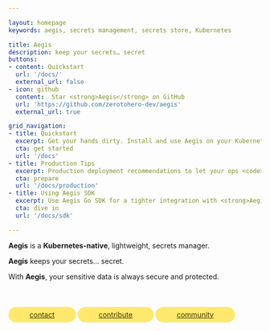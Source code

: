 ```yaml
---

layout: homepage
keywords: aegis, secrets management, secrets store, Kubernetes

title: Aegis
description: keep your secrets… secret
buttons:
- content: Quickstart
  url: '/docs/'
  external_url: false
- icon: github
  content:  Star <strong>Aegis</strong> on GitHub
  url: 'https://github.com/zerotohero-dev/aegis'
  external_url: true

grid_navigation:
- title: Quickstart
  excerpt: Get your hands dirty. Install and use Aegis on your Kubernetes cluster.
  cta: get started
  url: '/docs'
- title: Production Tips
  excerpt: Production deployment recommendations to let your ops <code>#sleepmore</code>.
  cta: prepare
  url: '/docs/production'
- title: Using Aegis SDK
  excerpt: Use Aegis Go SDK for a tighter integration with <strong>Aegis</strong> components.
  cta: dive in
  url: '/docs/sdk'

---
```


<div style="margin-top:0.75em"></div>

**Aegis** is a **Kubernetes-native**, lightweight, secrets manager.

**Aegis** keeps your secrets… secret.

With **Aegis**, your sensitive data is always 
secure and protected.

<div style="margin-top:3.75em"></div>

<div>
<a href="/contact" style="background:#FFE86D;color:#423700;display:inline-block;padding:0.5em 3em;border-radius:32px;border:0">contact</a> 
<a href="/contact#i-want-to-be-a-contributor" style="background:#FFE86D;color:#423700;display:inline-block;padding:0.5em 3em;border-radius:32px;border:0">contribute</a> 
<a href="/contact#community" style="background:#FFE86D;color:#423700;display:inline-block;padding:0.5em 3em;border-radius:32px;border:0">community</a> 
</div>

[contact]: /contact
[contribute]: /contributing
[coffee]: /coffee